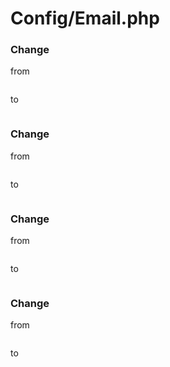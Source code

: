 # Config/Email.php

### Change
from 
``` php

```

to 
``` php

```

### Change
from 
``` php

```

to 
``` php

```

### Change
from 
``` php

```

to 
``` php

```

### Change
from 
``` php

```

to 
``` php

```

